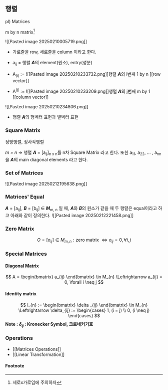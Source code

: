 ## 행렬
pl) Matrices

m by n matrix[^1]


![[Pasted image 20250210005719.png]]

- 가로줄을 row, 세로줄을 column 이라고 한다.
- a<sub>ij</sub> = 행렬 ***A***의 element(원소), entry(성분)
- A<sub>(i)</sub> := ![[Pasted image 20250210233732.png]]행렬 ***A***의 i번째 1 by n [[row vector]]

- A<sup>(j)</sup> := ![[Pasted image 20250210233209.png]]행렬 ***A***의 j번째 m by 1 [[column vector]]

![[Pasted image 20250210234806.png]]

- 행렬 ***A***의 행벡터 표현과 열벡터 표현

### Square Matrix
정방행렬, 정사각행렬

_m = n_ => 행렬 ***A*** = \[a<sub>ij</sub>]<sub>n x n</sub>를 n차 Square Matrix 라고 한다.
또한 a<sub>11</sub>, a<sub>22</sub>, ... , a<sub>nn</sub> 을 ***A***의 main diagonal elements 라고 한다.

### Set of Matrices
![[Pasted image 20250212195638.png]]

### Matrices' Equal
***A*** = \[a<sub>ij</sub>], ***B*** = \[b<sub>ij</sub>] ∈ ***M***<sub>m, n</sub> 일 때, ***A***와 ***B***의 원소가 같을 때 두 행렬은 equal이라고 하고 아래와 같이 정의한다.
![[Pasted image 20250212221458.png]]

### Zero Matrix
$$
O = [o_{ij}] \in M_{m, n} : \text{zero matrix}\
\Leftrightarrow o_{ij} = 0, \forall i,j
$$

### Special Matrices
#### Diagonal Matrix
$$
A = \begin{bmatrix}
a_{ij}
\end{bmatrix}
\in M_{n}
\Leftrightarrow
a_{ij} = 0, \forall i \neq j
$$
#### Identity matrix
$$
I_{n} := \begin{bmatrix}
\delta _{ij} 
\end{bmatrix}
\in M_{n}
\Leftrightarrow
\delta_{ij} := \begin{cases}
1, (i = j) \\
0, (i \neq j)
\end{cases}
$$
**Note : $\delta_{ij}$ : Kronecker Symbol, 크로네커기호**

### Operations
- [[Matrices Operations]]
- [[Linear Transformation]]

#### Footnote
[^1]:세로x가로임에 주의하자